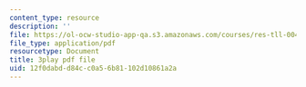 ```yaml
---
content_type: resource
description: ''
file: https://ol-ocw-studio-app-qa.s3.amazonaws.com/courses/res-tll-004-stem-concept-videos-fall-2013/12f0dabdd84cc0a56b81102d10861a2a_8r_cJIHv3A0.pdf
file_type: application/pdf
resourcetype: Document
title: 3play pdf file
uid: 12f0dabd-d84c-c0a5-6b81-102d10861a2a
---
```


